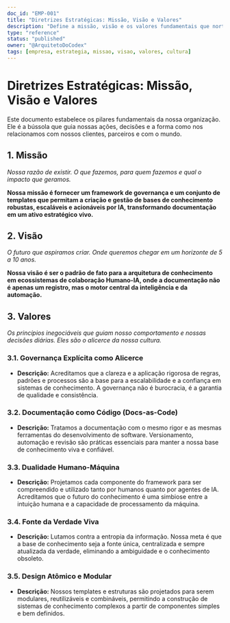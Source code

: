 ```yaml
---
doc_id: "EMP-001"
title: "Diretrizes Estratégicas: Missão, Visão e Valores"
description: "Define a missão, visão e os valores fundamentais que norteiam a empresa, servindo como a base para todas as decisões estratégicas e operacionais."
type: "reference"
status: "published"
owner: "@ArquitetoDoCodex"
tags: [empresa, estrategia, missao, visao, valores, cultura]
---
```


# Diretrizes Estratégicas: Missão, Visão e Valores

Este documento estabelece os pilares fundamentais da nossa organização. Ele é a bússola que guia nossas ações, decisões e a forma como nos relacionamos com nossos clientes, parceiros e com o mundo.

## 1. Missão

*Nossa razão de existir. O que fazemos, para quem fazemos e qual o impacto que geramos.*

**Nossa missão é fornecer um framework de governança e um conjunto de templates que permitam a criação e gestão de bases de conhecimento robustas, escaláveis e acionáveis por IA, transformando documentação em um ativo estratégico vivo.**

## 2. Visão

*O futuro que aspiramos criar. Onde queremos chegar em um horizonte de 5 a 10 anos.*

**Nossa visão é ser o padrão de fato para a arquitetura de conhecimento em ecossistemas de colaboração Humano-IA, onde a documentação não é apenas um registro, mas o motor central da inteligência e da automação.**

## 3. Valores

*Os princípios inegociáveis que guiam nosso comportamento e nossas decisões diárias. Eles são o alicerce da nossa cultura.*

### 3.1. **Governança Explícita como Alicerce**
- **Descrição:** Acreditamos que a clareza e a aplicação rigorosa de regras, padrões e processos são a base para a escalabilidade e a confiança em sistemas de conhecimento. A governança não é burocracia, é a garantia de qualidade e consistência.

### 3.2. **Documentação como Código (Docs-as-Code)**
- **Descrição:** Tratamos a documentação com o mesmo rigor e as mesmas ferramentas do desenvolvimento de software. Versionamento, automação e revisão são práticas essenciais para manter a nossa base de conhecimento viva e confiável.

### 3.3. **Dualidade Humano-Máquina**
- **Descrição:** Projetamos cada componente do framework para ser compreendido e utilizado tanto por humanos quanto por agentes de IA. Acreditamos que o futuro do conhecimento é uma simbiose entre a intuição humana e a capacidade de processamento da máquina.

### 3.4. **Fonte da Verdade Viva**
- **Descrição:** Lutamos contra a entropia da informação. Nossa meta é que a base de conhecimento seja a fonte única, centralizada e sempre atualizada da verdade, eliminando a ambiguidade e o conhecimento obsoleto.

### 3.5. **Design Atômico e Modular**
- **Descrição:** Nossos templates e estruturas são projetados para serem modulares, reutilizáveis e combináveis, permitindo a construção de sistemas de conhecimento complexos a partir de componentes simples e bem definidos.